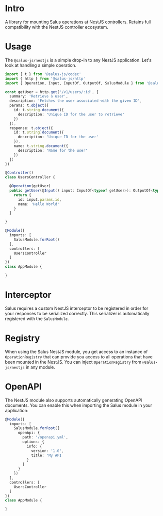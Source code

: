 # Intro

A library for mounting Salus operations at NestJS controllers. Retains full compatibility with the NestJS controller ecosystem.

# Usage

The `@salus-js/nestjs` is a simple drop-in to any NestJS application. Let's look at handling a simple operation.

```typescript
import { t } from '@salus-js/codec'
import { http } from '@salus-js/http'
import { Operation, Input, InputOf, OutputOf, SalusModule } from '@salus-js/nestjs'

const getUser = http.get('/v1/users/:id', {
  summary: 'Retrieve a user',
  description: 'Fetches the user associated with the given ID',
  params: t.object({
    id: t.string.document({
      description: 'Unique ID for the user to retrieve'
    })
  }),
  response: t.object({
    id: t.string.document({
      description: 'Unique ID for the user'
    }),
    name: t.string.document({
      description: 'Name for the user'
    })
  })
})

@Controller()
class UsersController {

  @Operation(getUser)
  public getUser(@Input() input: InputOf<typeof getUser>): OutputOf<typeof getUser> {
    return {
      id: input.params.id,
      name: 'Hello World'
    }
  }

}

@Module({
  imports: [
    SalusModule.forRoot()
  ],
  controllers: [
    UsersController
  ]
})
class AppModule {

}
```

# Interceptor

Salus requires a custom NestJS interceptor to be registered in order for your responses to be serialized correctly. This serializer is automatically registered with the `SalusModule`.

# Registry

When using the Salus NestJS module, you get access to an instance of `OperationRegistry` that can provide you access to all operations that have been mounted in the NestJS. You can inject `OperationRegistry` from `@salus-js/nestjs` in any module.

# OpenAPI

The NestJS module also supports automatically generating OpenAPI documents. You can enable this when importing the Salus module in your application:

```typescript
@Module({
  imports: [
    SalusModule.forRoot({
      openApi: {
        path: '/openapi.yml',
        options: {
          info: {
            version: '1.0',
            title: 'My API
          }
        }
      }
    })
  ],
  controllers: [
    UsersController
  ]
})
class AppModule {

}
```